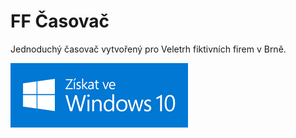 # FF Časovač

Jednoduchý časovač vytvořený pro Veletrh fiktivních firem v Brně.

[![Získat ve Windows 10][store]](https://www.microsoft.com/store/apps/9n2kkzgfn9ks?ocid=badge)

[store]: ZiskatVeWindows10.png
